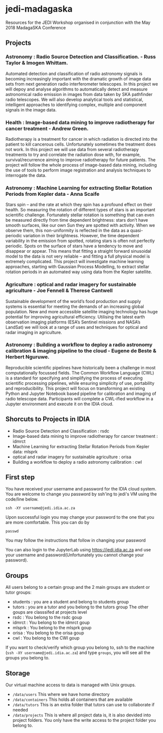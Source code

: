 # jedi-madagaska
Resources for the JEDI Workshop organised in conjunction with the May 2018 MadagaSKA Conference

## Projects
### Astronomy : Radio Source Detection and Classification. - Russ Taylor & Imogen Whittam.

Automated detection and classification of radio astronomy signals is becoming increasingly important with the dramatic growth of image data sets from next generation radio interferometer telescopes.  In this project we will depoy and analyse algorithms to automatically detect and measure astronomical radio emission in images from data taken by SKA pathfinder radio telescopes.  We will also develop analytical tools and statistical, intelligent approaches to identifying complex, multiple and component signals in the image data.

### Health : Image-based data mining to improve radiotherapy for cancer treatment - Andrew Green. 

Radiotherapy is a treatment for cancer in which radiation is directed into the patient to kill cancerous cells. Unfortunately sometimes the treatment does not work. In this project we will use data from several radiotherapy treatments to try and correlate the radiation dose with, for example, survival/recurrence aiming to improve radiotherapy for future patients. The project will follow the whole process of image-based data mining, including the use of tools to perform image registration and analysis techniques to interrogate the data.

### Astronomy : Machine Learning for extracting Stellar Rotation Periods from Kepler data - Anna Scaife
Stars spin – and the rate at which they spin has a profound effect on their health.  So measuring the rotation of different types of stars is an important scientific challenge. Fortunately stellar rotation is something that can even be measured directly from time dependent brightness: stars don’t have smooth surfaces, like our own Sun they are spotted with activity. When we observe them, this non-uniformity is reflected in the data  as a quasi-periodic variation in their brightness. However, the time dependent variability in the emission from spotted, rotating stars is often not perfectly periodic. Spots on the surface of stars have a tendency to move and disappear or appear. This means that fitting a straight forward sinusoidal model to the data is not very reliable – and fitting a full physical model is extremely complicated. This project will investigate machine learning approaches, starting with Gaussian Process Modelling, to extract stellar rotation periods in an automated way  using data from the Kepler satellite.

### Agriculture : optical and radar imagery for sustainable agriculture - Joe Fennell & Therese Cantwell
Sustainable development of the world’s food production and supply systems is essential for meeting the demands of an increasing global population. New and more accessible satellite imaging technology has huge potential for improving agricultural efficiency. Utilising the latest earth observation imaging platforms (ESA’s Sentinel missions and NASA’s LandSat) we will look at a range of uses and techniques for optical and radar imaging in agriculture.

### Astronomy : Building a workflow to deploy a radio astronomy calibration & imaging pipeline to the cloud - Eugene de Beste & Herbert Nguruwe. 
Reproducible scientific pipelines have historically been a challenge in most computationally focussed fields. The Common Workflow Language (CWL) is a standard for specifying and simplifying the process of executing scientific processing pipelines, while ensuring simplicity of use, portability and reproducibility. This project will focus on transforming an existing Python and Jupyter Notebook based pipeline for calibration and imaging of radio telescope data. Participants will complete a CWL-ified workflow in a Jupyter environment and execute it on the IDIA cloud.

## Shorcuts to Projects in IDIA
- Radio Source Detection and Classification : rsdc
- Image-based data mining to improve radiotherapy for cancer treatment : idmrct
- Machine Learning for extracting Stellar Rotation Periods from Kepler data: mlsprk
- optical and radar imagery for sustainable agriculture : orisa
- Building a workflow to deploy a radio astronomy calibration : cwl


## First step
 You have received your username and password for the IDIA cloud system. You are welcome to change you password by 
 ssh'ing to jedi's VM using the code/line below.
 ```
 ssh -XY username@jedi.idia.ac.za
 ```
 Upon successful login  you may change your password to the one that you are more comfortable. This you can do by 
 ```
 passwd
 ```
You may follow the instructions that follow in changing your password

You can also login to the JupyterLab using https://jedi.idia.ac.za  and use your username and password(Unfortunately you cannot change your password).

## Groups
All users  belong to a certain group and the 2 main groups are student or tutor groups:
- students : you are a student and belong to students group
- tutors : you are a tutor and you belong to the tutors group
The  other goups are classsifed at projects level
- rsdc :  You belong to the rsdc goup
- idmrct :  You belong to the idmrct goup
- mlsprk :  You belong to the mlsprk goup
- orisa :  You belong to the orisa goup
- cwl :  You belong to the CWl goup

If you want to check/verify which group you belong to, ssh to the machine (`ssh -XY username@jedi.idia.ac.za`) and type `groups`, you will see all the groups you belong to.

## Storage
Our virtual machine access to data is managed with Unix groups.

* `/data/users` This where we have home directory
* `/data/containers`  This holds all containers that are available 
* `/data/tutors`  This is an extra folder that tutors can use to collaborate if needed
* `/data/projects` This is where all project data is, it is also devided into project folders. You only have the write access to the project folder you belong to.
